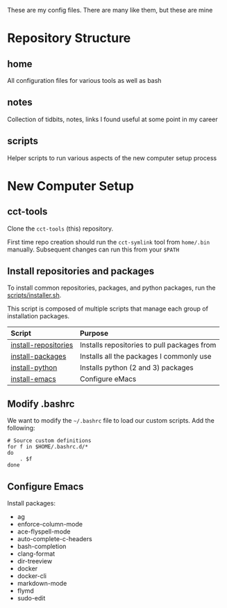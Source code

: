 These are my config files.  There are many like them, but these are mine

# Repository Structure

## home

All configuration files for various tools as well as bash

## notes

Collection of tidbits, notes, links I found useful at some point in my career

## scripts

Helper scripts to run various aspects of the new computer setup process

# New Computer Setup

## cct-tools

Clone the `cct-tools` (this) repository.

First time repo creation should run the `cct-symlink` tool from `home/.bin` manually.
Subsequent changes can run this from your `$PATH`

## Install repositories and packages

To install common repositories, packages, and python packages, run the [scripts/installer.sh](scripts/installer.sh).

This script is composed of multiple scripts that manage each group of installation packages.

| Script | Purpose |
|:--|:--|
| [install-repositories](scripts/install-repositories.sh) | Installs repositories to pull packages from |
| [install-packages](scripts/install-packages.sh) | Installs all the packages I commonly use |
| [install-python](scripts/install-python.sh) | Installs python (2 and 3) packages |
| [install-emacs](scripts/install-emacs.sh) | Configure eMacs |


## Modify .bashrc

We want to modify the `~/.bashrc` file to load our custom scripts.  Add the following:

    # Source custom definitions
    for f in $HOME/.bashrc.d/*
    do
    	. $f
    done


## Configure Emacs

Install packages:

- ag
- enforce-column-mode
- ace-flyspell-mode
- auto-complete-c-headers
- bash-completion
- clang-format
- dir-treeview
- docker
- docker-cli
- markdown-mode
- flymd
- sudo-edit
